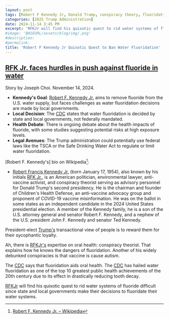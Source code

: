 ```yaml
---
layout: post
tags: [Robert F Kennedy Jr, Donald Trump, conspiracy theory, fluoridation]
categories: [2025 Trump Administration]
date: 2024-11-14 3:45 PM
excerpt: 'RFKJr will find his quixotic quest to rid water systems of fluoride difficult since state and local governments make their decisions to fluoridate their water systems.'
#image: 'BASEURL/assets/blog/img/.png'
#description:
#permalink:
title: 'Robert F Kennedy Jr Quixotic Quest to Ban Water Fluoridation'
---
```



## [RFK Jr. faces hurdles in push against fluoride in water](https://thehill.com/policy/healthcare/4989375-fluoride-water-kennedy-trump/)

Story by Joseph Choi. November 14, 2024.

- **Kennedy's Goal**: [Robert F. Kennedy Jr.](https://x.com/robertfkennedjr) aims to remove fluoride from the U.S. water supply, but faces challenges as water fluoridation decisions are made by local governments.
- **Local Decision**: The [CDC](https://www.cdc.gov/) states that water fluoridation is decided by state and local governments, not federally mandated.
- **Health Debate**: There is ongoing debate about the health impacts of fluoride, with some studies suggesting potential risks at high exposure levels.
- **Legal Avenues**: The Trump administration could potentially use federal laws like the TSCA or the Safe Drinking Water Act to regulate or limit water fluoridation.

[Robert F. Kennedy's] bio on Wikipedia[^11]:

- [Robert Francis Kennedy Jr.](https://x.com/robertfkennedjr) (born January 17, 1954), also known by his initials [RFK Jr.](https://x.com/robertfkennedjr), is an American politician, environmental lawyer, anti-vaccine activist, and conspiracy theorist serving as advisory personnel for Donald Trump's second presidency. He is the chairman and founder of Children's Health Defense, an anti-vaccine advocacy group and proponent of COVID-19 vaccine misinformation. He was on the ballot in some states as an independent candidate in the 2024 United States presidential election. A member of the Kennedy family, he is a son of the U.S. attorney general and senator Robert F. Kennedy, and a nephew of the U.S. president John F. Kennedy and senator Ted Kennedy.

[^11]: [Robert F. Kennedy Jr. – Wikipedia](https://en.wikipedia.org/wiki/Robert_F._Kennedy_Jr.?wprov=sfla1)

President-elect [Trump's](https://x.com/realdonaldtrump) transactional view of people is to reward them for their sycophantic loyalty. 

Ah, there is [RFKJr's](https://x.com/robertfkennedjr) expertise on oral health: conspiracy theorist. That explains how he knows the dangers of fluoridation. Another of his widely debunked conspiracies is that vaccine is cause autism.

The [CDC](https://www.cdc.gov/) says that fluoridation aids oral health. The [CDC](https://www.cdc.gov/) has hailed water fluoridation as one of the top 10 greatest public health achievements of the 20th century due to its effect in drastically reducing tooth decay.  

[RFKJr](https://x.com/robertfkennedjr) will find his quixotic quest to rid water systems of fluoride difficult since state and local governments make their decisions to fluoridate their water systems. 

